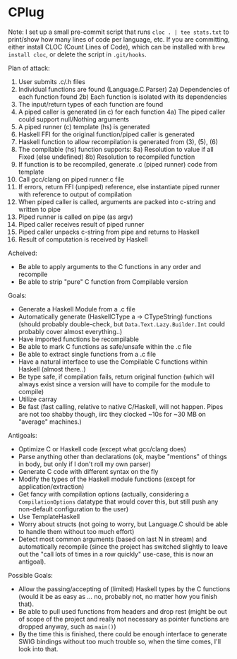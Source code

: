 # CPlug

Note: I set up a small pre-commit script that runs `cloc . | tee stats.txt` to print/show how many lines of code per language, etc. If you are committing, either install CLOC (Count Lines of Code), which can be installed with `brew install cloc`, or delete the script in `.git/hooks`.

Plan of attack:
 1)   User submits .c/.h files
 2)   Individual functions are found (Language.C.Parser)
    2a) Dependencies of each function found
    2b) Each function is isolated with its dependencies
 3)   The input/return types of each function are found
 4)   A piped caller is generated (in c) for each function
    4a) The piped caller could support null/Nothing arguments
 5)   A piped runner (c) template (hs) is generated
 6)   Haskell FFI for the original function/piped caller is generated
 7)   Haskell function to allow recompilation is generated from (3), (5), (6)
 8)   The compilable (hs) function supports:
    8a) Resolution to value if all Fixed (else undefined)
    8b) Resolution to recompiled function
 9)   If function is to be recompiled, generate .c (piped runner) code from template
10)   Call gcc/clang on piped runner.c file
11)   If errors, return FFI (unpiped) reference, else instantiate piped runner with reference to output of compilation
12)   When piped caller is called, arguments are packed into c-string and written to pipe
13)   Piped runner is called on pipe (as argv)
14)   Piped caller receives result of piped runner
15)   Piped caller unpacks c-string from pipe and returns to Haskell
16)   Result of computation is received by Haskell

Acheived:
- Be able to apply arguments to the C functions in any order and recompile
- Be able to strip "pure" C function from Compilable version


Goals:
- Generate a Haskell Module from a .c file
- Automatically generate (HaskellCType a -> CTypeString) functions (should probably double-check, but `Data.Text.Lazy.Builder.Int` could probably cover almost everything..)
- Have imported functions be recompilable
- Be able to mark C functions as safe/unsafe within the .c file
- Be able to extract single functions from a .c file
- Have a natural interface to use the Compilable C functions within Haskell (almost there..)
- Be type safe, if compilation fails, return original function (which will always exist since a version will have to compile for the module to compile)
- Utilize carray
- Be fast (fast calling, relative to native C/Haskell, will not happen. Pipes are not too shabby though, iirc they clocked ~10s for ~30 MB on "average" machines.)

Antigoals:
- Optimize C or Haskell code (except what gcc/clang does)
- Parse anything other than declarations (ok, maybe "mentions" of things in body, but only if I don't roll my own parser)
- Generate C code with different syntax on the fly
- Modify the types of the Haskell module functions (except for application/extraction)
- Get fancy with compilation options (actually, considering a `CompilationOptions` datatype that would cover this, but still push any non-default configuration to the user)
- Use TemplateHaskell
- Worry about structs (not going to worry, but Language.C should be able to handle them without too much effort)
- Detect most common arguments (based on last N in stream) and automatically recompile (since the project has switched slightly to leave out the "call lots of times in a row quickly" use-case, this is now an antigoal).

Possible Goals:
- Allow the passing/accepting of (limited) Haskell types by the C functions (would it be as easy as ... no, probably not, no matter how you finish that).
- Be able to pull used functions from headers and drop rest (might be out of scope of the project and really not necessary as pointer functions are dropped anyway, such as `main()`)
- By the time this is finished, there could be enough interface to generate SWIG bindings without too much trouble so, when the time comes, I'll look into that.
